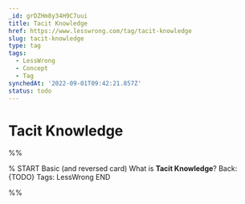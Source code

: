 ```yaml
---
_id: grDZHm8y34H9C7uui
title: Tacit Knowledge
href: https://www.lesswrong.com/tag/tacit-knowledge
slug: tacit-knowledge
type: tag
tags:
  - LessWrong
  - Concept
  - Tag
synchedAt: '2022-09-01T09:42:21.857Z'
status: todo
---
```


# Tacit Knowledge


%%

% START
Basic (and reversed card)
What is **Tacit Knowledge**?
Back: {TODO}
Tags: LessWrong
END
<!--ID: 1663156965805-->


%%
	
